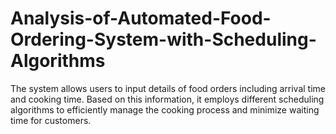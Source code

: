 # Analysis-of-Automated-Food-Ordering-System-with-Scheduling-Algorithms
The system allows users to input details of food orders including arrival time and cooking time. Based on this information, it employs different scheduling algorithms to efficiently manage the cooking process and minimize waiting time for customers.
